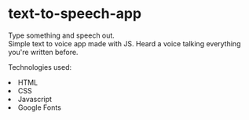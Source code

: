 # text-to-speech-app
Type something and speech out. <br>
Simple text to voice app made with JS. Heard a voice talking everything you're written before.

Technologies used:

<li>HTML</li>
<li>CSS</li>
<li>Javascript</li>
<li>Google Fonts</li>
